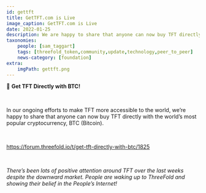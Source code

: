 ```yaml
---
id: gettft
title: GetTFT.com is Live
image_caption: GetTFT.com is Live
date: 2022-01-25
description: We are happy to share that anyone can now buy TFT directly with the world's most popular cryptocurrency, Bitcoin.
taxonomies:
    people: [sam_taggart]
    tags: [threefold_token,community,update,technology,peer_to_peer]
    news-category: [foundation]
extra:
    imgPath: gettft.png
---
```


🚨 **Get TFT Directly with BTC!**

<br/>

In our ongoing efforts to make TFT more accessible to the world, we’re happy to share that anyone can now buy TFT directly with the world’s most popular cryptocurrency, BTC (Bitcoin).

<br/>

https://forum.threefold.io/t/get-tft-directly-with-btc/1825

<br/>

*There’s been lots of positive attention around TFT over the last weeks despite the downward market. People are waking up to ThreeFold and showing their belief in the People’s Internet!*